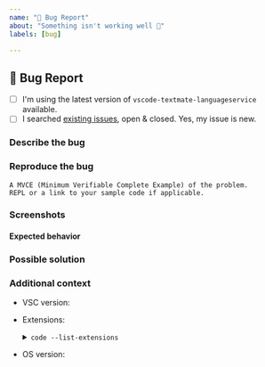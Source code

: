 ```yaml
---
name: "🐛 Bug Report"
about: "Something isn't working well 🚨"
labels: [bug]

---
```


## 🐛 Bug Report

- [ ] I'm using the latest version of `vscode-textmate-languageservice` available.
- [ ] I searched [existing issues][vsctmls-issues], open & closed. Yes, my issue is new.

### Describe the bug

<!-- A clear and concise description of what the bug is. -->

### Reproduce the bug

```
A MVCE (Minimum Verifiable Complete Example) of the problem.
REPL or a link to your sample code if applicable.
```

### Screenshots

<!-- Add screenshots to help explaining. If a screenshot is not provided, the issue will be closed. -->

#### Expected behavior

<!-- A clear & concise description of what you expected to happen. -->

### Possible solution

<!-- Only if you have suggestions on a fix for the bug.. If not, please remove the section. -->

### Additional context

<!-- Add any other context about the problem here (, , ...). -->
<!-- Use https://stackoverflow.com/a/49398449 to grab the extension list. -->
- VSC version:
- Extensions:
  <details>
  <summary><code>code --list-extensions</code></summary>

  ```

  ```
- OS version:

<!-- Checklist -->
[vsctmls-issues]: https://github.com/SNDST00M/vscode-textmate-languageservice/issues?q=is%3Aissue+is%3Aopen+sort%3Aupdated-desc
